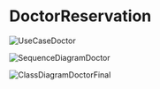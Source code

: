 # DoctorReservation
![UseCaseDoctor](https://github.com/user-attachments/assets/b4a9918d-d6b0-4688-a2c5-e01acd7617b5)





![SequenceDiagramDoctor](https://github.com/user-attachments/assets/35b522cd-73b1-4322-b462-726bab4433c6)





![ClassDiagramDoctorFinal](https://github.com/user-attachments/assets/dcc3c5f6-49bb-4021-a697-c5c6fe519db4)

